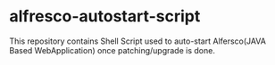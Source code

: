 # alfresco-autostart-script
This repository contains Shell Script used to auto-start Alfersco(JAVA Based WebApplication) once patching/upgrade is done. 

